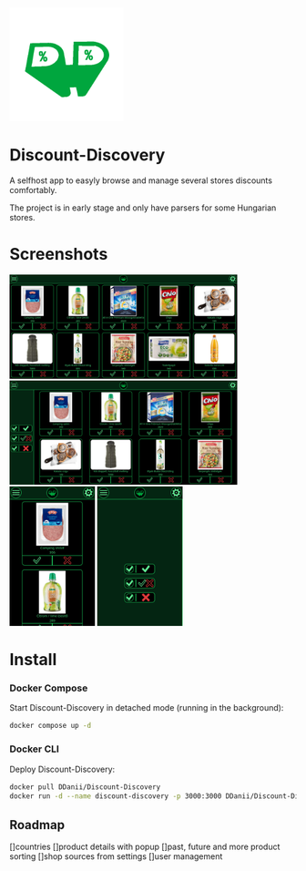 <img src="./icon.png" alt="icon" width="200"/>

# Discount-Discovery

A selfhost app to easyly browse and manage several stores discounts comfortably.

The project is in early stage and only have parsers for some Hungarian stores.

# Screenshots

<img src="./media/desktop.png" alt="desktop screenshot" width="400"/>
<img src="./media/desktop_sidebar.png" alt="desktop with sidebar screenshot" width="400"/>
<img src="./media/phone.png" alt="phone screeenshot" width="150"/>
<img src="./media/phone_sidebar.png" alt="phone sidebar screenshot" width="150"/>

# Install


### Docker Compose

Start Discount-Discovery in detached mode (running in the background):

```bash
docker compose up -d
```


### Docker CLI

Deploy Discount-Discovery:

```bash
docker pull DDanii/Discount-Discovery
docker run -d --name discount-discovery -p 3000:3000 DDanii/Discount-Discovery --mount type=bind,src=../config,dst=/config
```



## Roadmap

[]countries
[]product details with popup 
[]past, future and more product sorting
[]shop sources from settings
[]user management 

